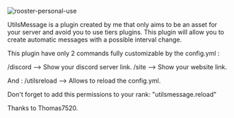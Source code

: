 
 ![rooster-personal-use](https://user-images.githubusercontent.com/71601884/161353049-09523f53-ce2d-4ec5-8680-99bb4c8c3905.png)

UtilsMessage is a plugin created by me that only aims to be an asset for your server and avoid you to use tiers plugins. This plugin will allow you to create automatic messages with a possible interval change.

This plugin have only 2 commands fully customizable by the config.yml :
 
/discord --> Show your discord server link.
/site --> Show your website link.
 
And :
/utilsreload --> Allows to reload the config.yml.

Don't forget to add this permissions to your rank: "utilsmessage.reload"


Thanks to Thomas7520.
